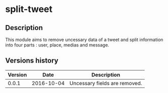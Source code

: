 split-tweet
===========

Description
-----------

This module aims to remove uncessary data of a tweet and split information into four parts : user, place, medias and message.

Versions history
----------------

| Version | Date       | Description |
|---------|------------|-------------|
| 0.0.1   | 2016-10-04 | Uncessary fields are removed. |